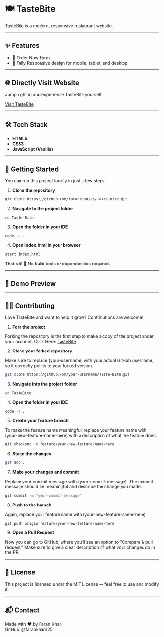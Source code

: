 # 🍽️ TasteBite

TasteBite is a modern, responsive restaurant website.

---

## ✨ Features
 
- 🛒 Order Now Form
- 📱 Fully Responsive design for mobile, tablet, and desktop   

---

## 🌐 Directly Visit Website

Jump right in and experience TasteBite yourself:

[Visit TasteBite](https://farankhan125.github.io/Taste-Bite/)

---

## 🛠️ Tech Stack

- **HTML5**
- **CSS3**
- **JavaScript (Vanilla)**

---

## 🚀 Getting Started

You can run this project locally in just a few steps:

1. **Clone the repository**
```bash
git clone https://github.com/farankhan125/Taste-Bite.git
```
2. **Navigate to the project folder**
```bash
cd Taste-Bite
```
3. **Open the folder in your IDE**
```bash
code -a .
```
4. **Open index.html in your browser**
```bash
start index.html
```

That's it! 🎉 No build tools or dependencies required.

---

## 📸 Demo Preview



---

## 🧑‍💻 Contributing

Love TasteBite and want to help it grow? Contributions are welcome!

1. **Fork the project**  

Forking the repository is the first step to make a copy of the project under your account. Click Here: [TasteBite](https://github.com/farankhan125/Taste-Bite.git)

2. **Clone your forked repository**

Make sure to replace (your-username) with your actual GitHub username, so it correctly points to your forked version.
```bash
git clone https://github.com/your-username/Taste-Bite.git
```
3. **Navigate into the project folder**
```bash
cd TasteBite
```
4. **Open the folder in your IDE**
```bash
code -a .
```
5. **Create your feature branch**

To make the feature name meaningful, replace your feature name with (your-new-feature-name-here) with a description of what the feature does.
```bash
git checkout -b feature/your-new-feature-name-here
```
6. **Stage the changes**
```bash
git add .
```
7. **Make your changes and commit**

Replace your commit message with (your-commit-message). The commit message should be meaningful and describe the change you made.
```bash
git commit -m "your-commit-message"
```
8. **Push to the branch**

Again, replace your feature name with (your-new-feature-name-here)
```bash
git push origin feature/your-new-feature-name-here
```
9. **Open a Pull Request**  

Now you can go to GitHub, where you'll see an option to "Compare & pull request." Make sure to give a clear description of what your changes do in the PR.

---

## 📄 License

This project is licensed under the MIT License — feel free to use and modify it.

---

## 📬 Contact
Made with ❤️ by Faran Khan  
GitHub: @farankhan125
